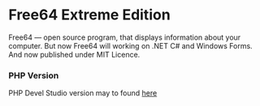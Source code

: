 # Free64 Extreme Edition
Free64 — open source program, that displays information about your computer. But now Free64 will working on .NET C# and Windows Forms. And now published under MIT Licence.

### PHP Version
PHP Devel Studio version may to found [here](https://github.com/emil0911/free64)

